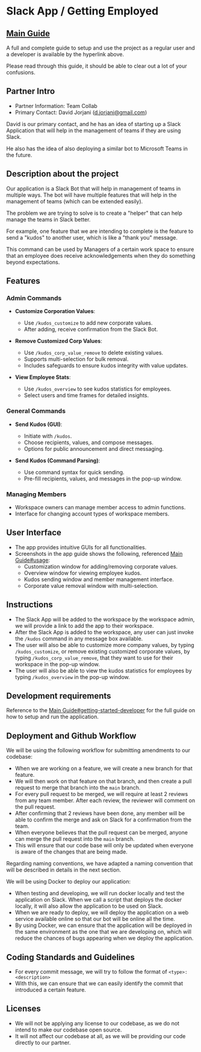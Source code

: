 # Slack App / Getting Employed

## [Main Guide](developer-guide/main-guide.md)

A full and complete guide to setup and use the project as a regular user and a developer is available by the hyperlink above. 

Please read through this guide, it should be able to clear out a lot of your confusions. 

## Partner Intro

[//]: # (* Include the names, emails, titles, primary or secondary point of contact at the partner organization)
[//]: # (* Provide a short description about the partner organization. &#40;2-4 lines&#41;)

- Partner Information: Team Collab
- Primary Contact: David Jorjani (d.jorjani@gmail.com)

David is our primary contact, and he has an idea of starting up a Slack Application that will help in the management of teams if they are using Slack. 

He also has the idea of also deploying a similar bot to Microsoft Teams in the future. 

## Description about the project

[//]: # (* Provide a high-level description of your application and it's value from an end-user's perspective)
[//]: # (* What is the problem you're trying to solve? Is there any context required to understand **why** the application solves this problem?)

Our application is a Slack Bot that will help in management of teams in multiple ways. The bot will have multiple features that will help in the management of teams (which can be extended easily). 

The problem we are trying to solve is to create a "helper" that can help manage the teams in Slack better. 

For example, one feature that we are intending to complete is the feature to send a "kudos" to another user, which is like a "thank you" message. 

This command can be used by Managers of a certain work space to ensure that an employee does receive acknowledgements when they do something beyond expectations.

## Features

### Admin Commands
- **Customize Corporation Values**:
  - Use `/kudos_customize` to add new corporate values.
  - After adding, receive confirmation from the Slack Bot.

- **Remove Customized Corp Values**:
  - Use `/kudos_corp_value_remove` to delete existing values.
  - Supports multi-selection for bulk removal.
  - Includes safeguards to ensure kudos integrity with value updates.

- **View Employee Stats**:
  - Use `/kudos_overview` to see kudos statistics for employees.
  - Select users and time frames for detailed insights.

### General Commands
- **Send Kudos (GUI)**:
  - Initiate with `/kudos`.
  - Choose recipients, values, and compose messages.
  - Options for public announcement and direct messaging.

- **Send Kudos (Command Parsing)**:
  - Use command syntax for quick sending.
  - Pre-fill recipients, values, and messages in the pop-up window.

### Managing Members
- Workspace owners can manage member access to admin functions.
- Interface for changing account types of workspace members.

## User Interface
- The app provides intuitive GUIs for all functionalities.
- Screenshots in the app guide shows the following, referenced [Main Guide#usage](developer-guide/main-guide.md#usage):
  - Customization window for adding/removing corporate values.
  - Overview window for viewing employee kudos.
  - Kudos sending window and member management interface.
  - Corporate value removal window with multi-selection.

## Instructions

[//]: # (* Clear instructions for how to use the application from the end-user's perspective)
[//]: # (* How do you access it? For example: Are accounts pre-created or does a user register? Where do you start? etc. )
[//]: # (* Provide clear steps for using each feature described in the previous section.)
[//]: # (* This section is critical to testing your application and must be done carefully and thoughtfully.)

- The Slack App will be added to the workspace by the workspace admin, we will provide a link to add the app to their workspace. 
- After the Slack App is added to the workspace, any user can just invoke the `/kudos` command in any message box available. 
- The user will also be able to customize more company values, by typing `/kudos_customize`, or remove existing customized corporate values, by typing `/kudos_corp_value_remove`, that they want to use for their workspace in the pop-up window.
- The user will also be able to view the kudos statistics for employees by typing `/kudos_overview` in the pop-up window.
 
## Development requirements

[//]: # (* What are the technical requirements for a developer to set up on their machine or server &#40;e.g. OS, libraries, etc.&#41;?)
[//]: # (* Briefly describe instructions for setting up and running the application. You should address this part like how one would expect a README doc of real-world deployed application would be.)
[//]: # (* You can see this [example]&#40;https://github.com/alichtman/shallow-backup#readme&#41; to get started.)

Reference to the [Main Guide#getting-started-developer](developer-guide/main-guide.md#getting-started-developer) for the full guide on how to setup and run the application.

## Deployment and Github Workflow

[//]: # (Describe your Git/GitHub workflow. Essentially, we want to understand how your team members share codebase, avoid conflicts and deploys the application.)

[//]: # (* Be concise, yet precise. For example, "we use pull-requests" is not a precise statement since it leaves too many open questions - Pull-requests from where to where? Who reviews the pull-requests? Who is responsible for merging them? etc.)
[//]: # (* If applicable, specify any naming conventions or standards you decide to adopt.)
[//]: # (* Describe your overall deployment process from writing code to viewing a live application)
[//]: # (* What deployment tool&#40;s&#41; are you using? And how?)
[//]: # (* Don't forget to **briefly justify why** you chose this workflow or particular aspects of it!)

We will be using the following workflow for submitting amendments to our codebase:
- When we are working on a feature, we will create a new branch for that feature.
- We will then work on that feature on that branch, and then create a pull request to merge that branch into the `main` branch.
- For every pull request to be merged, we will require at least 2 reviews from any team member. After each review, the reviewer will comment on the pull request. 
- After confirming that 2 reviews have been done, any member will be able to confirm the merge and ask on Slack for a confirmation from the team.
- When everyone believes that the pull request can be merged, anyone can merge the pull request into the `main` branch.
- This will ensure that our code base will only be updated when everyone is aware of the changes that are being made.

Regarding naming conventions, we have adapted a naming convention that will be described in details in the next section. 

We will be using Docker to deploy our application:
- When testing and developing, we will run docker locally and test the application on Slack. When we call a script that deploys the docker locally, it will also allow the application to be used on Slack.
- When we are ready to deploy, we will deploy the application on a web service available online so that our bot will be online all the time.
- By using Docker, we can ensure that the application will be deployed in the same environment as the one that we are developing on, which will reduce the chances of bugs appearing when we deploy the application.


## Coding Standards and Guidelines

[//]: # (Keep this section brief, a maximum of 2-3 lines. You would want to read through this [article]&#40;https://www.geeksforgeeks.org/coding-standards-and-guidelines/&#41; to get more context about what this section is for before attempting to answer.)
[//]: # (* These are 2 optional resources that you might want to go through: [article with High level explanation]&#40;https://blog.codacy.com/coding-standards-what-are-they-and-why-do-you-need-them/&#41; and [this article with Detailed Explanation]&#40;https://google.github.io/styleguide/&#41;)

- For every commit message, we will try to follow the format of `<type>: <description>` 
- With this, we can ensure that we can easily identify the commit that introduced a certain feature. 

## Licenses 

[//]: # (Keep this section as brief as possible. You may read this [Github article]&#40;https://help.github.com/en/github/creating-cloning-and-archiving-repositories/licensing-a-repository&#41; for a start.)
[//]: # ( * What type of license will you apply to your codebase? And why?)
[//]: # ( * What affect does it have on the development and use of your codebase?)

- We will not be applying any license to our codebase, as we do not intend to make our codebase open source.
- It will not affect our codebase at all, as we will be providing our code directly to our partner.
